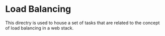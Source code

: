 # Load Balancing
This directry is used to house a set of tasks that are related to the concept of load balancing in a web stack.
